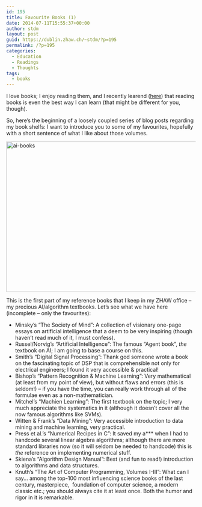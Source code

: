 ```yaml
---
id: 195
title: Favourite Books (1)
date: 2014-07-11T15:55:37+00:00
author: stdm
layout: post
guid: https://dublin.zhaw.ch/~stdm/?p=195
permalink: /?p=195
categories:
  - Education
  - Readings
  - Thoughts
tags:
  - books
---
```

I love books; I enjoy reading them, and I recently learend (<a href="http://hochschuldidaktik.phzh.ch/de/CAS-Lehrgange/CAS_Hochschuldidaktik/Programm_Sommerstart/" target="_blank">here</a>) that reading books is even the best way I can learn (that might be different for you, though).

So, here&#8217;s the beginning of a loosely coupled series of blog posts regarding my book shelfs: I want to introduce you to some of my favourites, hopefully with a short sentence of what I like about those volumes.

[<img class="alignnone size-full wp-image-194" alt="ai-books" src="https://dublin.zhaw.ch/~stdm/wp-content/uploads/2014/07/ai-books.jpg" width="848" height="400" />](https://dublin.zhaw.ch/~stdm/wp-content/uploads/2014/07/ai-books.jpg)<!--more-->

This is the first part of my reference books that I keep in my ZHAW office &#8211; my precious AI/algorithm textbooks. Let&#8217;s see what we have here (incomplete &#8211; only the favourites):

  * Minsky&#8217;s &#8220;The Society of Mind&#8221;: A collection of visionary one-page essays on artificial intelligence that a deem to be very inspiring (though haven&#8217;t read much of it, I must confess).
  * Russel/Norvig&#8217;s &#8220;Artificial Intelligence&#8221;: The famous &#8220;Agent book&#8221;, _the_ textbook on AI; I am going to base a course on this.
  * Smith&#8217;s &#8220;Digital Signal Processing&#8221;: Thank god someone wrote a book on the fascinating topic of DSP that is comprehensible not only for electrical engineers; I found it very accessible & practical!
  * Bishop&#8217;s &#8220;Pattern Recognition & Machine Learning&#8221;: Very mathematical (at least from my point of view), but without flaws and errors (this is seldom!) &#8211; if you have the time, you can really work through all of the formulae even as a non-mathematician.
  * Mitchel&#8217;s &#8220;Machien Learning&#8221;: The first textbook on the topic; I very much appreciate the systematics in it (although it doesn&#8217;t cover all the now famous algorithms like SVMs).
  * Witten & Frank&#8217;s &#8220;Data Mining&#8221;: Very accessible introduction to data mining and machine learning, very practical.
  * Press et al.&#8217;s &#8220;Numerical Recipes in C&#8221;: It saved my a\*** when I had to handcode several linear algebra algorithms; although there are more standard libraries now (so it will seldom be needed to handcode) this is _the_ reference on implementing numerical stuff.
  * Skiena&#8217;s &#8220;Algorithm Design Manual&#8221;: Best (and fun to read!) introduction to algorithms and data structures.
  * Knuth&#8217;s &#8220;The Art of Computer Programming, Volumes I-III&#8221;: What can I say&#8230; among the top-100 most influencing science books of the last century, masterpiece,  foundation of computer science, a modern classic etc.; you should always cite it at least once. Both the humor and rigor in it is remarkable.